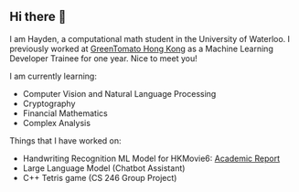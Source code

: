 ## Hi there 👋

I am Hayden, a computational math student in the University of Waterloo. I previously worked at [GreenTomato Hong Kong](https://www.gtomato.com/) as a Machine Learning Developer Trainee for one year. Nice to meet you!

I am currently learning:
- Computer Vision and Natural Language Processing
- Cryptography
- Financial Mathematics
- Complex Analysis

Things that I have worked on:
- Handwriting Recognition ML Model for HKMovie6: [Academic Report](https://drive.google.com/file/d/1yRqkJxdbryQemT0y07rThwV7ZJN4e1vc/view?usp=sharing)
- Large Language Model (Chatbot Assistant)
- C++ Tetris game (CS 246 Group Project)
